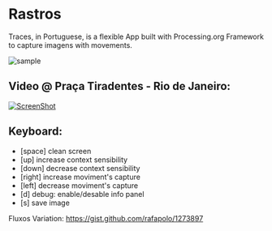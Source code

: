 Rastros
=======
Traces, in Portuguese, is a flexible App built with Processing.org Framework to capture imagens with movements.

![sample](http://extrapolo.com/docs/rastro.jpg)

## Video @ Praça Tiradentes - Rio de Janeiro:
[![ScreenShot](http://b.vimeocdn.com/ts/340/530/340530845_640.jpg)](http://vimeo.com/49355849)

## Keyboard:

+ [space] clean screen
+ [up] increase context sensibility
+ [down] decrease context sensibility
+ [right] increase moviment's capture
+ [left] decrease moviment's capture
+ [d] debug: enable/desable info panel
+ [s] save image

Fluxos Variation: https://gist.github.com/rafapolo/1273897

